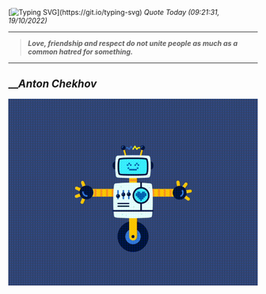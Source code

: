 [![Typing SVG](https://readme-typing-svg.herokuapp.com?font=Press+Start+2P&color=C2F784&size=35&width=900&height=100&lines=Hello+World%2C+I'm+Hung+!)](https://git.io/typing-svg) 
 _Quote Today (09:21:31, 19/10/2022)_
___
>**_Love, friendship and respect do not unite people as much as a common hatred for something._**
___

## __**_Anton Chekhov_**

![RobotDance](src/assets/images/robot-dancing-dribble.gif?style=center)
